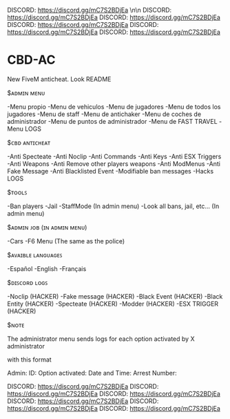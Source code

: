 DISCORD: https://discord.gg/mC7S2BDjEa \n\n
DISCORD: https://discord.gg/mC7S2BDjEa
DISCORD: https://discord.gg/mC7S2BDjEa
DISCORD: https://discord.gg/mC7S2BDjEa
DISCORD: https://discord.gg/mC7S2BDjEa
DISCORD: https://discord.gg/mC7S2BDjEa
# CBD-AC
New FiveM anticheat. Look README


$ᴀᴅᴍɪɴ ᴍᴇɴᴜ
 
-Menu propio
-Menu de vehiculos
-Menu de jugadores
-Menu de todos los jugadores
-Menu de staff
-Menu de antichaker
-Menu de coches de administrador
-Menu de puntos de administrador
-Menu de FAST TRAVEL
-Menu LOGS

$ᴄʙᴅ ᴀɴᴛɪᴄʜᴇᴀᴛ

-Anti Specteate
-Anti Noclip
-Anti Commands
-Anti Keys
-Anti ESX Triggers
-Anti Weapons
-Anti Remove other players weapons
-Anti ModMenus
-Anti Fake Message
-Anti Blacklisted Event
-Modifiable ban messages
-Hacks LOGS

$ᴛᴏᴏʟꜱ

-Ban players
-Jail
-StaffMode (In admin menu)
-Look all bans, jail, etc... (In admin menu)

$ᴀᴅᴍɪɴ ᴊᴏʙ (ɪɴ ᴀᴅᴍɪɴ ᴍᴇɴᴜ)

-Cars
-F6 Menu (The same as the police)

$ᴀᴠᴀɪʙʟᴇ ʟᴀɴɢᴜᴀɢᴇꜱ

-Español
-English
-Français

$ᴅɪꜱᴄᴏʀᴅ ʟᴏɢꜱ

-Noclip (HACKER)
-Fake message (HACKER)
-Black Event (HACKER)
-Black Entity (HACKER)
-Specteate (HACKER)
-Modder (HACKER)
-ESX TRIGGER (HACKER)


$ɴᴏᴛᴇ

The administrator menu sends logs for each option activated by X administrator

with this format

Admin:
ID:
Option activated:
Date and Time:
Arrest Number:

DISCORD: https://discord.gg/mC7S2BDjEa
DISCORD: https://discord.gg/mC7S2BDjEa
DISCORD: https://discord.gg/mC7S2BDjEa
DISCORD: https://discord.gg/mC7S2BDjEa
DISCORD: https://discord.gg/mC7S2BDjEa
DISCORD: https://discord.gg/mC7S2BDjEa
